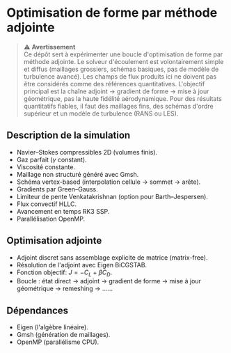 # Optimisation de forme par méthode adjointe

> ⚠️ **Avertissement**  
> Ce dépôt sert à expérimenter une boucle d'optimisation de forme par méthode adjointe. Le solveur d'écoulement est volontairement simple et diffus (maillages grossiers, schémas basiques, pas de modèle de turbulence avancé). Les champs de flux produits ici ne doivent pas être considérés comme des références quantitatives. L'objectif principal est la chaîne adjoint → gradient de forme → mise à jour géométrique, pas la haute fidélité aérodynamique. Pour des résultats quantitatifs fiables, il faut des maillages fins, des schémas d'ordre supérieur et un modèle de turbulence (RANS ou LES).


## Description de la simulation
- Navier–Stokes compressibles 2D (volumes finis).
- Gaz parfait ($\gamma$ constant).
- Viscosité constante.
- Maillage non structuré généré avec Gmsh.
- Schéma vertex-based (interpolation cellule → sommet → arête).
- Gradients par Green–Gauss.
- Limiteur de pente Venkatakrishnan (option pour Barth–Jespersen).
- Flux convectif HLLC.
- Avancement en temps RK3 SSP.
- Parallélisation OpenMP.

## Optimisation adjointe
- Adjoint discret sans assemblage explicite de matrice (matrix-free).
- Résolution de l'adjoint avec Eigen BiCGSTAB.
- Fonction objectif: $J = -C_L + \beta C_D$.
- Boucle : état direct → adjoint → gradient de forme → mise à jour géométrique → remeshing → ...…

## Dépendances
- Eigen (l'algèbre linéaire).
- Gmsh (génération de maillages).
- OpenMP (parallélisme CPU).

